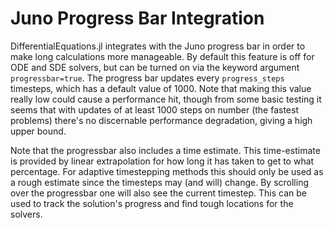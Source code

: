 # Juno Progress Bar Integration

DifferentialEquations.jl integrates with the Juno progress bar in order to make
long calculations more manageable. By default this feature is off for ODE and
SDE solvers, but can be turned on via the keyword argument `progressbar=true`.
The progress bar updates every `progress_steps` timesteps, which has a default
value of 1000. Note that making this value really low could cause a performance
hit, though from some basic testing it seems that with updates of at least
1000 steps on number (the fastest problems) there's no discernable performance degradation,
giving a high upper bound.

Note that the progressbar also includes a time estimate. This time-estimate is provided
by linear extrapolation for how long it has taken to get to what percentage. For
adaptive timestepping methods this should only be used as a rough estimate since
the timesteps may (and will) change. By scrolling over the progressbar one will
also see the current timestep. This can be used to track the solution's progress
and find tough locations for the solvers.

